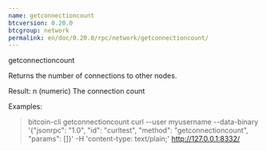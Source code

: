 ```yaml
---
name: getconnectioncount
btcversion: 0.20.0
btcgroup: network
permalink: en/doc/0.20.0/rpc/network/getconnectioncount/
---
```


getconnectioncount

Returns the number of connections to other nodes.

Result:
n    (numeric) The connection count

Examples:
> bitcoin-cli getconnectioncount 
> curl --user myusername --data-binary '{"jsonrpc": "1.0", "id": "curltest", "method": "getconnectioncount", "params": []}' -H 'content-type: text/plain;' http://127.0.0.1:8332/


